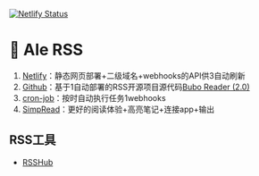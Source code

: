 [![Netlify Status](https://api.netlify.com/api/v1/badges/81dd219c-51cb-4418-a18c-42c8b104c689/deploy-status)](https://app.netlify.com/sites/bubo-rss-demo/deploys)

# 🐘 Ale RSS
1. [Netlify](https://www.netlify.com/)：静态网页部署+二级域名+webhooks的API供3自动刷新 
2. [Github](https://github.com/)：基于1自动部署的RSS开源项目源代码[Bubo Reader (2.0)](https://github.com/georgemandis/bubo-rss)
3. [cron-job](https://console.cron-job.org/)：按时自动执行任务1webhooks 
4. [SimpRead](http://ksria.com/simpread/)：更好的阅读体验+高亮笔记+连接app+输出

## RSS工具
- [RSSHub](https://docs.rsshub.app/)
